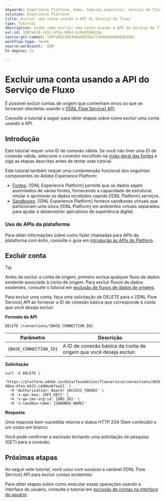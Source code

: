 ```yaml
---
keywords: Experience Platform, home, tópicos populares, serviço de fluxo, excluir contas, excluir, api
solution: Experience Platform
title: Excluir uma conta usando a API do Serviço de fluxo
type: Tutorial
description: Saiba como excluir uma conta usando a API do Serviço de fluxo.
exl-id: 3d07ab7d-c012-472e-8db4-b19e3936dcba
source-git-commit: 59dfa862388394a68630a7136dee8e8988d0368c
workflow-type: tm+mt
source-wordcount: '339'
ht-degree: 2%

---
```


# Excluir uma conta usando a API do Serviço de Fluxo

É possível excluir contas de origem que contenham erros ou que se tornaram obsoletas usando o [[!DNL Flow Service] API](https://www.adobe.io/experience-platform-apis/references/flow-service/).

Consulte o tutorial a seguir para obter etapas sobre como excluir uma conta usando a API.

## Introdução

Este tutorial requer uma ID de conexão válida. Se você não tiver uma ID de conexão válida, selecione o conector escolhido na [visão geral das fontes](../../home.md) e siga as etapas descritas antes de tentar este tutorial.

Este tutorial também requer uma compreensão funcional dos seguintes componentes do Adobe Experience Platform:

* [Fontes](../../home.md): [!DNL Experience Platform] permite que os dados sejam assimilados de várias fontes, fornecendo a capacidade de estruturar, rotular e aprimorar os dados recebidos usando [!DNL Platform] serviços.
* [Sandboxes](../../../sandboxes/home.md): [!DNL Experience Platform] fornece sandboxes virtuais que particionam uma única [!DNL Platform] em ambientes virtuais separados para ajudar a desenvolver aplicativos de experiência digital.

### Uso de APIs da plataforma

Para obter informações sobre como fazer chamadas para APIs da plataforma com êxito, consulte o guia em [introdução às APIs do Platform](../../../landing/api-guide.md).

## Excluir conta

>[!TIP]
>
>Antes de excluir a conta de origem, primeiro exclua qualquer fluxo de dados existente associado à conta de origem. Para excluir fluxos de dados existentes, consulte o tutorial em [exclusão de fluxos de dados de origens](./delete-dataflows.md).

Para excluir uma conta, faça uma solicitação de DELETE para o [!DNL Flow Service] API ao fornecer a ID de conexão básica que corresponde à conta que você deseja excluir.

**Formato da API**

```http
DELETE /connections/{BASE_CONNECTION_ID}
```

| Parâmetro | Descrição |
| --- | --- |
| `{BASE_CONNECTION_ID}` | A ID de conexão básica da conta de origem que você deseja excluir. |

**Solicitação**

```shell
curl -X DELETE \
  'https://platform.adobe.io/data/foundation/flowservice/connections/dd3631cd-d0ea-4fea-b631-cdd0ea6fea21' \
  -H 'Authorization: Bearer {ACCESS_TOKEN}' \
  -H 'x-api-key: {API_KEY}' \
  -H 'x-gw-ims-org-id: {ORG_ID}' \
  -H 'x-sandbox-name: {SANDBOX_NAME}'
```

**Resposta**

Uma resposta bem-sucedida retorna o status HTTP 204 (Sem conteúdo) e um corpo em branco.

Você pode confirmar a exclusão tentando uma solicitação de pesquisa (GET) para a conexão.

## Próximas etapas

Ao seguir este tutorial, você usou com sucesso a variável [!DNL Flow Service] API para excluir contas existentes.

Para obter etapas sobre como executar essas operações usando a interface do usuário, consulte o tutorial em [exclusão de contas na interface do usuário](../../tutorials/ui/delete-accounts.md).
